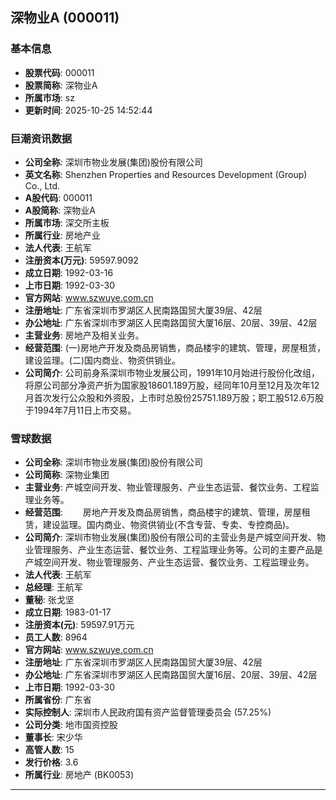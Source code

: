 ## 深物业A (000011)

### 基本信息

- **股票代码**: 000011
- **股票简称**: 深物业A
- **所属市场**: sz
- **更新时间**: 2025-10-25 14:52:44

### 巨潮资讯数据

- **公司全称**: 深圳市物业发展(集团)股份有限公司
- **英文名称**: Shenzhen Properties and Resources Development (Group) Co., Ltd.
- **A股代码**: 000011
- **A股简称**: 深物业A
- **所属市场**: 深交所主板
- **所属行业**: 房地产业
- **法人代表**: 王航军
- **注册资本(万元)**: 59597.9092
- **成立日期**: 1992-03-16
- **上市日期**: 1992-03-30
- **官方网站**: www.szwuye.com.cn
- **注册地址**: 广东省深圳市罗湖区人民南路国贸大厦39层、42层
- **办公地址**: 广东省深圳市罗湖区人民南路国贸大厦16层、20层、39层、42层
- **主营业务**: 房地产及相关业务。
- **经营范围**: (一)房地产开发及商品房销售，商品楼宇的建筑、管理，房屋租赁，建设监理。(二)国内商业、物资供销业。
- **公司简介**: 公司前身系深圳市物业发展公司，1991年10月始进行股份化改组，将原公司部分净资产折为国家股18601.189万股，经同年10月至12月及次年12月首次发行公众股和外资股，上市时总股份25751.189万股；职工股512.6万股于1994年7月11日上市交易。

### 雪球数据

- **公司全称**: 深圳市物业发展(集团)股份有限公司
- **公司简称**: 深物业集团
- **主营业务**: 产城空间开发、物业管理服务、产业生态运营、餐饮业务、工程监理业务等。
- **经营范围**: 　　房地产开发及商品房销售，商品楼宇的建筑、管理，房屋租赁，建设监理。国内商业、物资供销业(不含专营、专卖、专控商品)。
- **公司简介**: 深圳市物业发展(集团)股份有限公司的主营业务是产城空间开发、物业管理服务、产业生态运营、餐饮业务、工程监理业务等。公司的主要产品是产城空间开发、物业管理服务、产业生态运营、餐饮业务、工程监理业务。
- **法人代表**: 王航军
- **总经理**: 王航军
- **董秘**: 张戈坚
- **成立日期**: 1983-01-17
- **注册资本(元)**: 59597.91万元
- **员工人数**: 8964
- **官方网站**: www.szwuye.com.cn
- **注册地址**: 广东省深圳市罗湖区人民南路国贸大厦39层、42层
- **办公地址**: 广东省深圳市罗湖区人民南路国贸大厦16层、20层、39层、42层
- **上市日期**: 1992-03-30
- **所属省份**: 广东省
- **实际控制人**: 深圳市人民政府国有资产监督管理委员会 (57.25%)
- **公司分类**: 地市国资控股
- **董事长**: 宋少华
- **高管人数**: 15
- **发行价格**: 3.6
- **所属行业**: 房地产 (BK0053)

---